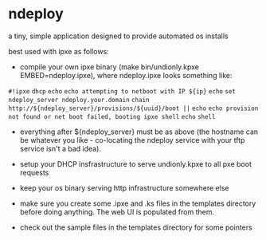 ndeploy
======

a tiny, simple application designed to provide automated os installs

best used with ipxe as follows:

- compile your own ipxe binary (make bin/undionly.kpxe EMBED=ndeploy.ipxe),
  where ndeploy.ipxe looks something like:

`#!ipxe`
`dhcp`
`echo`
`echo attempting to netboot with IP ${ip}`
`echo`
`set ndeploy_server ndeploy.your.domain`
`chain http://${ndeploy_server}/provisions/${uuid}/boot ||`
`echo`
`echo provision not found or net boot failed, booting ipxe shell`
`echo`
`shell`

- everything after ${ndeploy_server} must be as above (the hostname
  can be whatever you like - co-locating the ndeploy service with 
  your tftp service isn't a bad idea).

- setup your DHCP insfrastructure to serve undionly.kpxe to all pxe boot requests

- keep your os binary serving http infrastructure somewhere else

- make sure you create some .ipxe and .ks files in the templates directory before 
  doing anything. The web UI is populated from them.

- check out the sample files in the templates directory for some pointers

